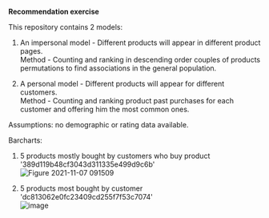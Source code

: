 **Recommendation exercise**

This repository contains 2 models:

1. An impersonal model - Different products will appear in different product pages.   
    Method - Counting and ranking in descending order couples of products permutations to find associations in the general population.
    
2. A personal model - Different products will appear for different customers.   
    Method - Counting and ranking product past purchases for each customer and offering him the most common ones.
    
Assumptions: no demographic or rating data available.

Barcharts:   
1. 5 products mostly bought by customers who buy product '389d119b48cf3043d311335e499d9c6b'   
![Figure 2021-11-07 091509](https://user-images.githubusercontent.com/54791267/140636115-3fe3c682-0bfc-45a4-9195-18a0bc6d243a.png)

2. 5 products most bought by customer 'dc813062e0fc23409cd255f7f53c7074'   
![image](https://user-images.githubusercontent.com/54791267/140636225-ce5dbf6b-7149-4235-bfe1-8b318eaf38e9.png)

